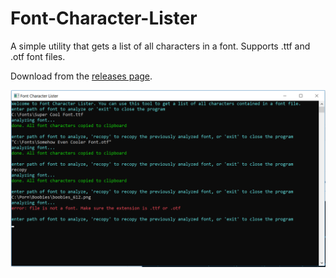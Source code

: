 # Font-Character-Lister
A simple utility that gets a list of all characters in a font. Supports .ttf and .otf font files.

Download from the [releases page](https://github.com/JimmyCushnie/Font-Character-Lister/releases/latest).

![boobies](https://raw.githubusercontent.com/JimmyCushnie/Font-Character-Lister/master/console%20fonts.png)
